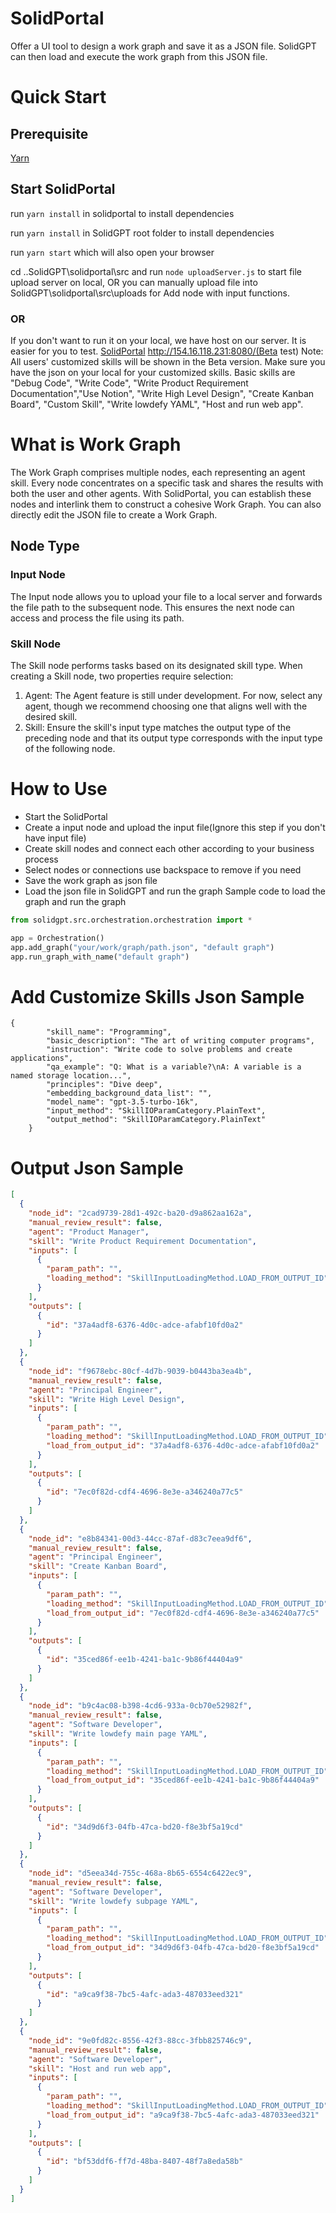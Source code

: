 
# SolidPortal
Offer a UI tool to design a work graph and save it as a JSON file. SolidGPT can then load and execute the work graph from this JSON file.

# Quick Start

## Prerequisite
[Yarn](https://classic.yarnpkg.com/lang/en/docs/install/#mac-stable)

## Start SolidPortal
run `yarn install` in solidportal to install dependencies

run `yarn install` in SolidGPT root folder to install dependencies

run `yarn start` which will also open your browser

cd ..SolidGPT\solidportal\src and run `node uploadServer.js` to start file upload server on local, OR 
you can manually upload file into SolidGPT\solidportal\src\uploads for Add node with input functions.

### OR
If you don't want to run it on your local, we have host on our server. It is easier for you to test.
[SolidPortal](http://154.16.118.231:8080/)   http://154.16.118.231:8080/(Beta test)
Note: All users' customized skills will be shown in the Beta version. Make sure you have the json on your local for your customized skills. Basic skills are "Debug Code", "Write Code", "Write Product Requirement Documentation","Use Notion", "Write High Level Design", "Create Kanban Board", "Custom Skill", "Write lowdefy YAML", "Host and run web app".

# What is Work Graph
The Work Graph comprises multiple nodes, each representing an agent skill. Every node concentrates on a specific task and shares the results with both the user and other agents.
With SolidPortal, you can establish these nodes and interlink them to construct a cohesive Work Graph.
You can also directly edit the JSON file to create a Work Graph.

## Node Type
### Input Node
The Input node allows you to upload your file to a local server and forwards the file path to the subsequent node. This ensures the next node can access and process the file using its path.

### Skill Node
The Skill node performs tasks based on its designated skill type.
When creating a Skill node, two properties require selection:

1. Agent: The Agent feature is still under development. For now, select any agent, though we recommend choosing one that aligns well with the desired skill.
2. Skill: Ensure the skill's input type matches the output type of the preceding node and that its output type corresponds with the input type of the following node.

# How to Use
- Start the SolidPortal
- Create a input node and upload the input file(Ignore this step if you don't have input file)
- Create skill nodes and connect each other according to your business process
- Select nodes or connections use backspace to remove if you need
- Save the work graph as json file
- Load the json file in SolidGPT and run the graph
Sample code to load the graph and run the graph

```python
from solidgpt.src.orchestration.orchestration import *

app = Orchestration()
app.add_graph("your/work/graph/path.json", "default graph")
app.run_graph_with_name("default graph")
```

# Add Customize Skills Json Sample
	{
		    "skill_name": "Programming",
		    "basic_description": "The art of writing computer programs",
		    "instruction": "Write code to solve problems and create applications",
		    "qa_example": "Q: What is a variable?\nA: A variable is a named storage location...",
		    "principles": "Dive deep",
		    "embedding_background_data_list": "",
		    "model_name": "gpt-3.5-turbo-16k",
		    "input_method": "SkillIOParamCategory.PlainText",
		    "output_method": "SkillIOParamCategory.PlainText"
		}

# Output Json Sample
```JSON
[
  {
    "node_id": "2cad9739-28d1-492c-ba20-d9a862aa162a",        
    "manual_review_result": false,
    "agent": "Product Manager",
    "skill": "Write Product Requirement Documentation",
    "inputs": [
      {
        "param_path": "",
        "loading_method": "SkillInputLoadingMethod.LOAD_FROM_OUTPUT_ID"
      }
    ],
    "outputs": [
      {
        "id": "37a4adf8-6376-4d0c-adce-afabf10fd0a2"
      }
    ]
  },
  {
    "node_id": "f9678ebc-80cf-4d7b-9039-b0443ba3ea4b",
    "manual_review_result": false,
    "agent": "Principal Engineer",
    "skill": "Write High Level Design",
    "inputs": [
      {
        "param_path": "",
        "loading_method": "SkillInputLoadingMethod.LOAD_FROM_OUTPUT_ID",
        "load_from_output_id": "37a4adf8-6376-4d0c-adce-afabf10fd0a2"
      }
    ],
    "outputs": [
      {
        "id": "7ec0f82d-cdf4-4696-8e3e-a346240a77c5"
      }
    ]
  },
  {
    "node_id": "e8b84341-00d3-44cc-87af-d83c7eea9df6",
    "manual_review_result": false,
    "agent": "Principal Engineer",
    "skill": "Create Kanban Board",
    "inputs": [
      {
        "param_path": "",
        "loading_method": "SkillInputLoadingMethod.LOAD_FROM_OUTPUT_ID",
        "load_from_output_id": "7ec0f82d-cdf4-4696-8e3e-a346240a77c5"
      }
    ],
    "outputs": [
      {
        "id": "35ced86f-ee1b-4241-ba1c-9b86f44404a9"
      }
    ]
  },
  {
    "node_id": "b9c4ac08-b398-4cd6-933a-0cb70e52982f",
    "manual_review_result": false,
    "agent": "Software Developer",
    "skill": "Write lowdefy main page YAML",
    "inputs": [
      {
        "param_path": "",
        "loading_method": "SkillInputLoadingMethod.LOAD_FROM_OUTPUT_ID",
        "load_from_output_id": "35ced86f-ee1b-4241-ba1c-9b86f44404a9"
      }
    ],
    "outputs": [
      {
        "id": "34d9d6f3-04fb-47ca-bd20-f8e3bf5a19cd"
      }
    ]
  },
  {
    "node_id": "d5eea34d-755c-468a-8b65-6554c6422ec9",
    "manual_review_result": false,
    "agent": "Software Developer",
    "skill": "Write lowdefy subpage YAML",
    "inputs": [
      {
        "param_path": "",
        "loading_method": "SkillInputLoadingMethod.LOAD_FROM_OUTPUT_ID",
        "load_from_output_id": "34d9d6f3-04fb-47ca-bd20-f8e3bf5a19cd"
      }
    ],
    "outputs": [
      {
        "id": "a9ca9f38-7bc5-4afc-ada3-487033eed321"
      }
    ]
  },
  {
    "node_id": "9e0fd82c-8556-42f3-88cc-3fbb825746c9",
    "manual_review_result": false,
    "agent": "Software Developer",
    "skill": "Host and run web app",
    "inputs": [
      {
        "param_path": "",
        "loading_method": "SkillInputLoadingMethod.LOAD_FROM_OUTPUT_ID",
        "load_from_output_id": "a9ca9f38-7bc5-4afc-ada3-487033eed321"
      }
    ],
    "outputs": [
      {
        "id": "bf53ddf6-ff7d-48ba-8407-48f7a8eda58b"
      }
    ]
  }
]
```
